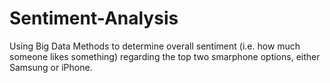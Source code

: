# Sentiment-Analysis

Using Big Data Methods to determine overall sentiment (i.e. how much someone likes something) regarding the top two smarphone options, either Samsung or iPhone. 


